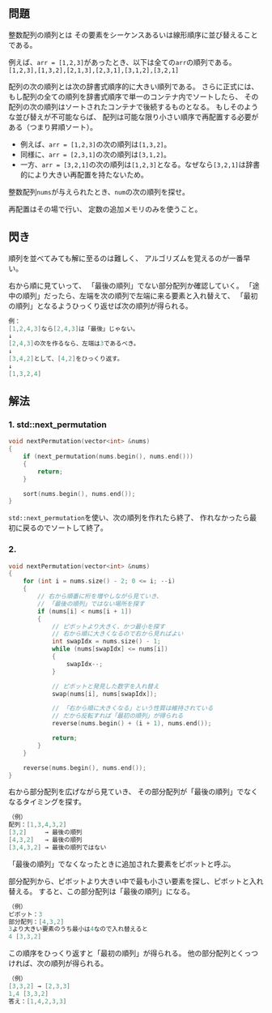 ## 問題
整数配列の順列とは
その要素をシーケンスあるいは線形順序に並び替えることである。

例えば、`arr = [1,2,3]`があったとき、以下は全ての`arr`の順列である。
`[1,2,3],[1,3,2],[2,1,3],[2,3,1],[3,1,2],[3,2,1]`

配列の次の順列とは次の辞書式順序的に大きい順列である。
さらに正式には、もし配列の全ての順列を辞書式順序で単一のコンテナ内でソートしたら、
その配列の次の順列はソートされたコンテナで後続するものとなる。
もしそのような並び替えが不可能ならば、
配列は可能な限り小さい順序で再配置する必要がある（つまり昇順ソート）。

- 例えば、`arr = [1,2,3]`の次の順列は`[1,3,2]`。
- 同様に、`arr = [2,3,1]`の次の順列は`[3,1,2]`。
- 一方、`arr = [3,2,1]`の次の順列は`[1,2,3]`となる。なぜなら`[3,2,1]`は辞書的により大きい再配置を持たないため。

整数配列`nums`が与えられたとき、`num`の次の順列を探せ。

再配置はその場で行い、
定数の追加メモリのみを使うこと。

## 閃き
順列を並べてみても解に至るのは難しく、
アルゴリズムを覚えるのが一番早い。

右から順に見ていって、
「最後の順列」でない部分配列か確認していく。
「途中の順列」だったら、左端を次の順列で左端に来る要素と入れ替えて、
「最初の順列」となるようひっくり返せば次の順列が得られる。
```c
例：
[1,2,4,3]なら[2,4,3]は「最後」じゃない。
↓
[2,4,3]の次を作るなら、左端は3であるべき。
↓
[3,4,2]として、[4,2]をひっくり返す。
↓
[1,3,2,4]
```

## 解法
### 1. std::next_permutation
```cpp
void nextPermutation(vector<int> &nums)
{
	if (next_permutation(nums.begin(), nums.end()))
	{
		return;
	}

	sort(nums.begin(), nums.end());
}
```
`std::next_permutation`を使い、次の順列を作れたら終了、
作れなかったら最初に戻るのでソートして終了。

### 2. 
```cpp
void nextPermutation(vector<int> &nums)
{
	for (int i = nums.size() - 2; 0 <= i; --i)
	{
		// 右から順番に桁を増やしながら見ていき、
		// 「最後の順列」ではない場所を探す
		if (nums[i] < nums[i + 1])
		{
			// ピボットより大きく、かつ最小を探す
			// 右から順に大きくなるので右から見ればよい
			int swapIdx = nums.size() - 1;
			while (nums[swapIdx] <= nums[i])
			{
				swapIdx--;
			}

			// ピボットと発見した数字を入れ替え
			swap(nums[i], nums[swapIdx]);

			// 「右から順に大きくなる」という性質は維持されている
			// だから反転すれば「最初の順列」が得られる
			reverse(nums.begin() + (i + 1), nums.end());

			return;
		}
	}

	reverse(nums.begin(), nums.end());
}
```
右から部分配列を広げながら見ていき、
その部分配列が「最後の順列」でなくなるタイミングを探す。
```c
（例）
配列：[1,3,4,3,2]
[3,2]     → 最後の順列
[4,3,2]   → 最後の順列
[3,4,3,2] → 最後の順列ではない
```

「最後の順列」でなくなったときに追加された要素をピボットと呼ぶ。

部分配列から、ピボットより大きい中で最も小さい要素を探し、ピボットと入れ替える。
すると、この部分配列は「最後の順列」になる。
```c
（例）
ピボット：3
部分配列：[4,3,2]
3より大きい要素のうち最小は4なので入れ替えると
4 [3,3,2]
```

この順序をひっくり返すと「最初の順列」が得られる。
他の部分配列とくっつければ、次の順列が得られる。
```c
（例）
[3,3,2] → [2,3,3]
1,4 [3,3,2]
答え：[1,4,2,3,3]
```
